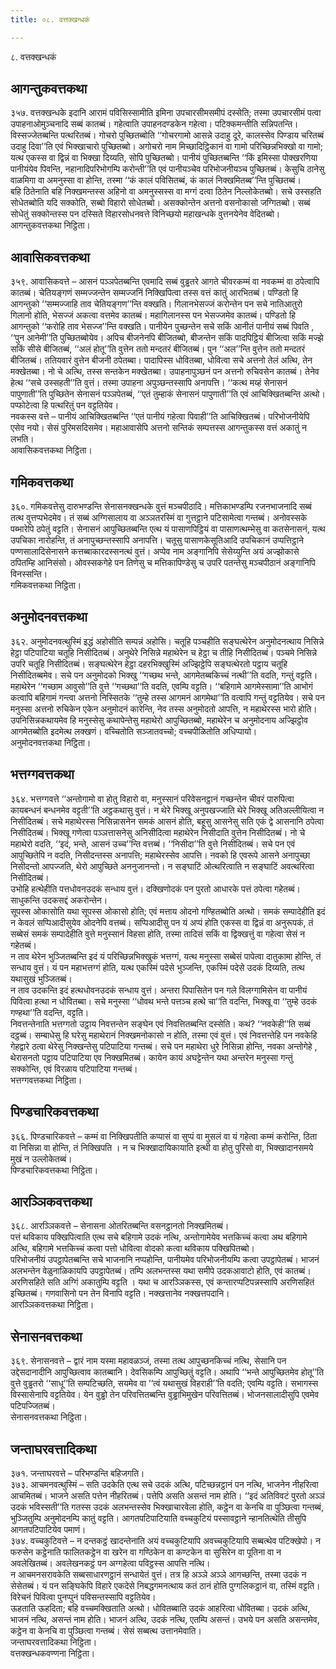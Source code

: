```yaml
---
title: ०८. वत्तक्खन्धकं

---
```

८. वत्तक्खन्धकं  


## आगन्तुकवत्तकथा

३५७. वत्तक्खन्धके इदानि आरामं पविसिस्सामीति इमिना उपचारसीमसमीपं दस्सेति; तस्मा उपचारसीमं पत्वा उपाहनाओमुञ्चनादि सब्बं कातब्बं। गहेत्वाति उपाहनदण्डकेन गहेत्वा। पटिक्कमन्तीति सन्निपतन्ति। विस्सज्जेतब्बन्ति पत्थरितब्बं। गोचरो पुच्छितब्बोति ‘‘गोचरगामो आसन्ने उदाहु दूरे, कालस्सेव पिण्डाय चरितब्बं उदाहु दिवा’’ति एवं भिक्खाचारो पुच्छितब्बो। अगोचरो नाम मिच्छादिट्ठिकानं वा गामो परिच्छिन्नभिक्खो वा गामो; यत्थ एकस्स वा द्विन्नं वा भिक्खा दिय्यति, सोपि पुच्छितब्बो। पानीयं पुच्छितब्बन्ति ‘‘किं इमिस्सा पोक्खरणिया पानीयंयेव पिवन्ति, नहानादिपरिभोगम्पि करोन्ती’’ति एवं पानीयञ्चेव परिभोजनीयञ्च पुच्छितब्बं। केसुचि ठानेसु वाळमिगा वा अमनुस्सा वा होन्ति, तस्मा ‘‘कं कालं पविसितब्बं, कं कालं निक्खमितब्ब’’न्ति पुच्छितब्बं।  
बहि ठितेनाति बहि निक्खमन्तस्स अहिनो वा अमनुस्सस्स वा मग्गं दत्वा ठितेन निल्लोकेतब्बो। सचे उस्सहति सोधेतब्बोति यदि सक्कोति, सब्बो विहारो सोधेतब्बो। असक्कोन्तेन अत्तनो वसनोकासो जग्गितब्बो। सब्बं सोधेतुं सक्कोन्तस्स पन दस्सिते विहारसोधनवत्ते विनिच्छयो महाखन्धके वुत्तनयेनेव वेदितब्बो।  
आगन्तुकवत्तकथा निट्ठिता।  


## आवासिकवत्तकथा

३५९. आवासिकवत्ते – आसनं पञ्ञपेतब्बन्ति एवमादि सब्बं वुड्ढतरे आगते चीवरकम्मं वा नवकम्मं वा ठपेत्वापि कातब्बं। चेतियङ्गणं सम्मज्जन्तेन सम्मज्जनिं निक्खिपित्वा तस्स वत्तं कातुं आरभितब्बं। पण्डितो हि आगन्तुको ‘‘सम्मज्जाहि ताव चेतियङ्गण’’न्ति वक्खति। गिलानभेसज्जं करोन्तेन पन सचे नातिआतुरो गिलानो होति, भेसज्जं अकत्वा वत्तमेव कातब्बं। महागिलानस्स पन भेसज्जमेव कातब्बं। पण्डितो हि आगन्तुको ‘‘करोहि ताव भेसज्ज’’न्ति वक्खति। पानीयेन पुच्छन्तेन सचे सकिं आनीतं पानीयं सब्बं पिवति , ‘‘पुन आनेमी’’ति पुच्छितब्बोयेव। अपिच बीजनेनपि बीजितब्बो, बीजन्तेन सकिं पादपिट्ठियं बीजित्वा सकिं मज्झे सकिं सीसे बीजितब्बं, ‘‘अलं होतू’’ति वुत्तेन ततो मन्दतरं बीजितब्बं। पुन ‘‘अल’’न्ति वुत्तेन ततो मन्दतरं बीजितब्बं। ततियवारं वुत्तेन बीजनी ठपेतब्बा। पादापिस्स धोवितब्बा, धोवित्वा सचे अत्तनो तेलं अत्थि, तेन मक्खेतब्बा। नो चे अत्थि, तस्स सन्तकेन मक्खेतब्बा। उपाहनापुञ्छनं पन अत्तनो रुचिवसेन कातब्बं। तेनेव हेत्थ ‘‘सचे उस्सहती’’ति वुत्तं। तस्मा उपाहना अपुञ्छन्तस्सापि अनापत्ति। ‘‘कत्थ मय्हं सेनासनं पापुणाती’’ति पुच्छितेन सेनासनं पञ्ञपेतब्बं, ‘‘एतं तुम्हाकं सेनासनं पापुणाती’’ति एवं आचिक्खितब्बन्ति अत्थो। पप्फोटेत्वा हि पत्थरितुं पन वट्टतियेव।  
नवकस्स वत्ते – पानीयं आचिक्खितब्बन्ति ‘‘एतं पानीयं गहेत्वा पिवाही’’ति आचिक्खितब्बं। परिभोजनीयेपि एसेव नयो। सेसं पुरिमसदिसमेव। महाआवासेपि अत्तनो सन्तिकं सम्पत्तस्स आगन्तुकस्स वत्तं अकातुं न लभति।  
आवासिकवत्तकथा निट्ठिता।  


## गमिकवत्तकथा

३६०. गमिकवत्तेसु दारुभण्डन्ति सेनासनक्खन्धके वुत्तं मञ्चपीठादि। मत्तिकाभण्डम्पि रजनभाजनादि सब्बं तत्थ वुत्तप्पभेदमेव। तं सब्बं अग्गिसालाय वा अञ्ञतरस्मिं वा गुत्तट्ठाने पटिसामेत्वा गन्तब्बं। अनोवस्सके पब्भारेपि ठपेतुं वट्टति। सेनासनं आपुच्छितब्बन्ति एत्थ यं पासाणपिट्ठियं वा पासाणत्थम्भेसु वा कतसेनासनं, यत्थ उपचिका नारोहन्ति, तं अनापुच्छन्तस्सापि अनापत्ति। चतूसु पासाणकेसूतिआदि उपचिकानं उप्पत्तिट्ठाने पण्णसालादिसेनासने कत्तब्बाकारदस्सनत्थं वुत्तं। अप्पेव नाम अङ्गानिपि सेसेय्युन्ति अयं अज्झोकासे ठपितम्हि आनिसंसो। ओवस्सकगेहे पन तिणेसु च मत्तिकापिण्डेसु च उपरि पतन्तेसु मञ्चपीठानं अङ्गानिपि विनस्सन्ति।  
गमिकवत्तकथा निट्ठिता।  


## अनुमोदनवत्तकथा

३६२. अनुमोदनवत्थुस्मिं इद्धं अहोसीति सम्पन्नं अहोसि। चतूहि पञ्चहीति सङ्घत्थेरेन अनुमोदनत्थाय निसिन्ने हेट्ठा पटिपाटिया चतूहि निसीदितब्बं। अनुथेरे निसिन्ने महाथेरेन च हेट्ठा च तीहि निसीदितब्बं। पञ्चमे निसिन्ने उपरि चतूहि निसीदितब्बं। सङ्घत्थेरेन हेट्ठा दहरभिक्खुस्मिं अज्झिट्ठेपि सङ्घत्थेरतो पट्ठाय चतूहि निसीदितब्बमेव। सचे पन अनुमोदको भिक्खु ‘‘गच्छथ भन्ते, आगमेतब्बकिच्चं नत्थी’’ति वदति, गन्तुं वट्टति। महाथेरेन ‘‘गच्छाम आवुसो’’ति वुत्ते ‘‘गच्छथा’’ति वदति, एवम्पि वट्टति। ‘‘बहिगामे आगमेस्सामा’’ति आभोगं कत्वापि बहिगामं गन्त्वा अत्तनो निस्सितके ‘‘तुम्हे तस्स आगमनं आगमेथा’’ति वत्वापि गन्तुं वट्टतियेव। सचे पन मनुस्सा अत्तनो रुचिकेन एकेन अनुमोदनं कारेन्ति, नेव तस्स अनुमोदतो आपत्ति, न महाथेरस्स भारो होति। उपनिसिन्नकथायमेव हि मनुस्सेसु कथापेन्तेसु महाथेरो आपुच्छितब्बो, महाथेरेन च अनुमोदनाय अज्झिट्ठोव आगमेतब्बोति इदमेत्थ लक्खणं। वच्चितोति सञ्जातवच्चो; वच्चपीळितोति अधिप्पायो।  
अनुमोदनवत्तकथा निट्ठिता।  


## भत्तग्गवत्तकथा

३६४. भत्तग्गवत्ते ‘‘अन्तोगामो वा होतु विहारो वा, मनुस्सानं परिवेसनट्ठानं गच्छन्तेन चीवरं पारुपित्वा कायबन्धनं बन्धनमेव वट्टती’’ति अट्ठकथासु वुत्तं। न थेरे भिक्खू अनुपखज्जाति थेरे भिक्खू अतिअल्लीयित्वा न निसीदितब्बं। सचे महाथेरस्स निसिन्नासनेन समकं आसनं होति, बहूसु आसनेसु सति एकं द्वे आसनानि ठपेत्वा निसीदितब्बं। भिक्खू गणेत्वा पञ्ञत्तासनेसु अनिसीदित्वा महाथेरेन निसीदाति वुत्तेन निसीदितब्बं। नो चे महाथेरो वदति, ‘‘इदं, भन्ते, आसनं उच्च’’न्ति वत्तब्बं। ‘‘निसीदा’’ति वुत्ते निसीदितब्बं। सचे पन एवं आपुच्छितेपि न वदति, निसीदन्तस्स अनापत्ति; महाथेरस्सेव आपत्ति। नवको हि एवरूपे आसने अनापुच्छा निसीदन्तो आपज्जति, थेरो आपुच्छिते अननुजानन्तो। न सङ्घाटिं ओत्थरित्वाति न सङ्घाटिं अवत्थरित्वा निसीदितब्बं।  
उभोहि हत्थेहीति पत्तधोवनउदकं सन्धाय वुत्तं। दक्खिणोदकं पन पुरतो आधारके पत्तं ठपेत्वा गहेतब्बं। साधुकन्ति उदकसद्दं अकरोन्तेन।  
सूपस्स ओकासोति यथा सूपस्स ओकासो होति; एवं मत्ताय ओदनो गण्हितब्बोति अत्थो। समकं सम्पादेहीति इदं न केवलं सप्पिआदीसुयेव ओदनेपि वत्तब्बं। सप्पिआदीसु पन यं अप्पं होति एकस्स वा द्विन्नं वा अनुरूपकं, तं सब्बेसं समकं सम्पादेहीति वुत्ते मनुस्सानं विहसा होति, तस्मा तादिसं सकिं वा द्विक्खत्तुं वा गहेत्वा सेसं न गहेतब्बं।  
न ताव थेरेन भुञ्जितब्बन्ति इदं यं परिच्छिन्नभिक्खुकं भत्तग्गं, यत्थ मनुस्सा सब्बेसं पापेत्वा दातुकामा होन्ति, तं सन्धाय वुत्तं। यं पन महाभत्तग्गं होति, यत्थ एकस्मिं पदेसे भुञ्जन्ति, एकस्मिं पदेसे उदकं दिय्यति, तत्थ यथासुखं भुञ्जितब्बं।  
न ताव उदकन्ति इदं हत्थधोवनउदकं सन्धाय वुत्तं। अन्तरा पिपासितेन पन गले विलग्गामिसेन वा पानीयं पिवित्वा हत्था न धोवितब्बा। सचे मनुस्सा ‘‘धोवथ भन्ते पत्तञ्च हत्थे चा’’ति वदन्ति, भिक्खू वा ‘‘तुम्हे उदकं गण्हथा’’ति वदन्ति, वट्टति।  
निवत्तन्तेनाति भत्तग्गतो उट्ठाय निवत्तन्तेन सङ्घेन एवं निवत्तितब्बन्ति दस्सेति। कथं? ‘‘नवकेही’’ति सब्बं दट्ठब्बं। सम्बाधेसु हि घरेसु महाथेरानं निक्खमनोकासो न होति, तस्मा एवं वुत्तं। एवं निवत्तन्तेहि पन नवकेहि गेहद्वारे ठत्वा थेरेसु निक्खन्तेसु पटिपाटिया गन्तब्बं। सचे पन महाथेरा धुरे निसिन्ना होन्ति, नवका अन्तोगेहे , थेरासनतो पट्ठाय पटिपाटिया एव निक्खमितब्बं। कायेन कायं अघट्टेन्तेन यथा अन्तरेन मनुस्सा गन्तुं सक्कोन्ति, एवं विरळाय पटिपाटिया गन्तब्बं।  
भत्तग्गवत्तकथा निट्ठिता।  


## पिण्डचारिकवत्तकथा

३६६. पिण्डचारिकवत्ते – कम्मं वा निक्खिपतीति कप्पासं वा सुप्पं वा मुसलं वा यं गहेत्वा कम्मं करोन्ति, ठिता वा निसिन्ना वा होन्ति, तं निक्खिपति । न च भिक्खादायिकायाति इत्थी वा होतु पुरिसो वा, भिक्खादानसमये मुखं न उल्लोकेतब्बं।  
पिण्डचारिकवत्तकथा निट्ठिता।  


## आरञ्ञिकवत्तकथा

३६८. आरञ्ञिकवत्ते – सेनासना ओतरितब्बन्ति वसनट्ठानतो निक्खमितब्बं।  
पत्तं थविकाय पक्खिपित्वाति एत्थ सचे बहिगामे उदकं नत्थि, अन्तोगामेयेव भत्तकिच्चं कत्वा अथ बहिगामे अत्थि, बहिगामे भत्तकिच्चं कत्वा पत्तो धोवित्वा वोदको कत्वा थविकाय पक्खिपितब्बो।  
परिभोजनीयं उपट्ठापेतब्बन्ति सचे भाजनानि नप्पहोन्ति, पानीयमेव परिभोजनीयम्पि कत्वा उपट्ठापेतब्बं। भाजनं अलभन्तेन वेळुनाळिकायपि उपट्ठापेतब्बं। तम्पि अलभन्तस्स यथा समीपे उदकआवाटो होति, एवं कातब्बं। अरणिसहिते सति अग्गिं अकातुम्पि वट्टति । यथा च आरञ्ञिकस्स, एवं कन्तारप्पटिपन्नस्सापि अरणिसहितं इच्छितब्बं। गणवासिनो पन तेन विनापि वट्टति। नक्खत्तानेव नक्खत्तपदानि।  
आरञ्ञिकवत्तकथा निट्ठिता।  


## सेनासनवत्तकथा

३६९. सेनासनवत्ते – द्वारं नाम यस्मा महावळञ्जं, तस्मा तत्थ आपुच्छनकिच्चं नत्थि, सेसानि पन उद्देसदानादीनि आपुच्छित्वाव कातब्बानि। देवसिकम्पि आपुच्छितुं वट्टति। अथापि ‘‘भन्ते आपुच्छितमेव होतू’’ति वुत्ते वुड्ढतरो ‘‘साधू’’ति सम्पटिच्छति, सयमेव वा ‘‘त्वं यथासुखं विहराही’’ति वदति; एवम्पि वट्टति। सभागस्स विस्सासेनापि वट्टतियेव। येन वुड्ढो तेन परिवत्तितब्बन्ति वुड्ढाभिमुखेन परिवत्तितब्बं। भोजनसालादीसुपि एवमेव पटिपज्जितब्बं।  
सेनासनवत्तकथा निट्ठिता।  


## जन्ताघरवत्तादिकथा

३७१. जन्ताघरवत्ते – परिभण्डन्ति बहिजगति।  
३७३. आचमनवत्थुस्मिं – सति उदकेति एत्थ सचे उदकं अत्थि, पटिच्छन्नट्ठानं पन नत्थि, भाजनेन नीहरित्वा आचमितब्बं। भाजने असति पत्तेन नीहरितब्बं। पत्तेपि असति असन्तं नाम होति। ‘‘इदं अतिविवटं पुरतो अञ्ञं उदकं भविस्सती’’ति गतस्स उदकं अलभन्तस्सेव भिक्खाचारवेला होति, कट्ठेन वा केनचि वा पुञ्छित्वा गन्तब्बं, भुञ्जितुम्पि अनुमोदनम्पि कातुं वट्टति। आगतपटिपाटियाति वच्चकुटियं पस्सावट्ठाने न्हानतित्थेति तीसुपि आगतपटिपाटियेव पमाणं।  
३७४. वच्चकुटिवत्ते – न दन्तकट्ठं खादन्तेनाति अयं वच्चकुटियापि अवच्चकुटियापि सब्बत्थेव पटिक्खेपो। न फरुसेन कट्ठेनाति फालितकट्ठेन वा खरेन वा गण्ठिकेन वा कण्टकेन वा सुसिरेन वा पूतिना वा न अवलेखितब्बं। अवलेखनकट्ठं पन अग्गहेत्वा पविट्ठस्स आपत्ति नत्थि।  
न आचमनसरावकेति सब्बसाधारणट्ठानं सन्धायेतं वुत्तं। तत्र हि अञ्ञे अञ्ञे आगच्छन्ति, तस्मा उदकं न सेसेतब्बं। यं पन सङ्घिकेपि विहारे एकदेसे निबद्धगमनत्थाय कतं ठानं होति पुग्गलिकट्ठानं वा, तस्मिं वट्टति। विरेचनं पिवित्वा पुनप्पुनं पविसन्तस्सापि वट्टतियेव।  
ऊहताति ऊहदिता; बहि वच्चमक्खिताति अत्थो। धोवितब्बाति उदकं आहरित्वा धोवितब्बा। उदकं अत्थि, भाजनं नत्थि, असन्तं नाम होति। भाजनं अत्थि, उदकं नत्थि, एतम्पि असन्तं। उभये पन असति असन्तमेव, कट्ठेन वा केनचि वा पुञ्छित्वा गन्तब्बं। सेसं सब्बत्थ उत्तानमेवाति।  
जन्ताघरवत्तादिकथा निट्ठिता।  
वत्तक्खन्धकवण्णना निट्ठिता।  